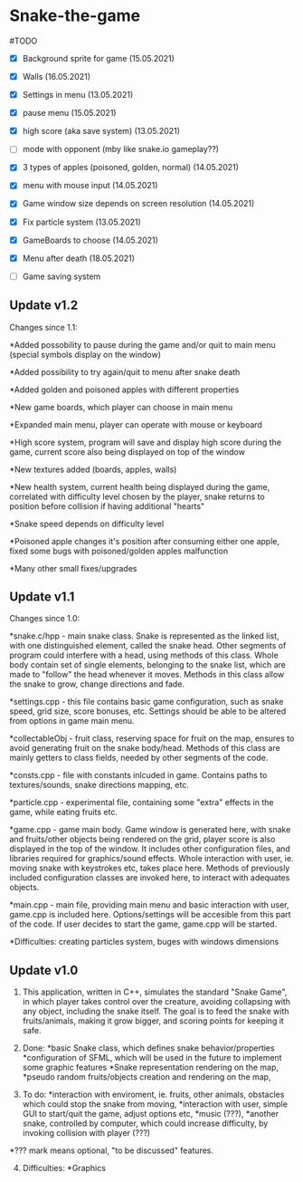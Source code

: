 # Snake-the-game

#TODO

- [X] Background sprite for game    (15.05.2021)

- [X] Walls   (16.05.2021)

- [X] Settings in menu      (13.05.2021)

- [X] pause menu     (15.05.2021)

- [X] high score (aka save system) (13.05.2021)

- [ ] mode with opponent (mby like snake.io gameplay??)

- [X] 3 types of apples (poisoned, golden, normal)    (14.05.2021)
  
- [X] menu with mouse input     (14.05.2021)

- [X] Game window size depends on screen resolution (14.05.2021)

- [X] Fix particle system  (13.05.2021)

- [X] GameBoards to choose  (14.05.2021)

- [X] Menu after death   (18.05.2021)

- [ ] Game saving system

## Update v1.2 ##

Changes since 1.1:

*Added possobility to pause during the game and/or quit to main menu (special symbols display on the window)

*Added possibility to try again/quit to menu after snake death

*Added golden and poisoned apples with different properties

*New game boards, which player can choose in main menu

*Expanded main menu, player can operate with mouse or keyboard

*High score system, program will save and display high score during the game, current score also being displayed on top of the window

*New textures added (boards, apples, walls)

*New health system, current health being displayed during the game, correlated with difficulty level chosen by the player, snake returns to position before collision if having additional "hearts"

*Snake speed depends on difficulty level

*Poisoned apple changes it's position after consuming either one apple, fixed some bugs with poisoned/golden apples malfunction

*Many other small fixes/upgrades

## Update v1.1 ##

Changes since 1.0:

*snake.c/hpp - main snake class. Snake is represented as the linked list, with one distinguished element, called the snake head. Other segments of program could interfere with a head, using methods of this class. Whole body contain set of single elements, belonging to the snake list, which are made to "follow" the head whenever it moves. Methods in this class allow the snake to grow, change directions and fade.

*settings.cpp - this file contains basic game configuration, such as snake speed, grid size, score bonuses, etc. Settings should be able to be altered from options in game main menu.

*collectableObj - fruit class, reserving space for fruit on the map, ensures to avoid generating fruit on the snake body/head. Methods of this class are mainly getters to class fields, needed by other segments of the code.

*consts.cpp - file with constants inlcuded in game. Contains paths to textures/sounds, snake directions mapping, etc.

*particle.cpp - experimental file, containing some "extra" effects in the game, while eating fruits etc. 

*game.cpp - game main body. Game window is generated here, with snake and fruits/other objects being rendered on the grid, player score is also displayed in the top of the window. It includes other configuration files, and libraries required for graphics/sound effects. Whole interaction with user, ie. moving snake with keystrokes etc, takes place here. Methods of previously included configuration classes are invoked here, to interact with adequates objects.

*main.cpp - main file, providing main menu and basic interaction with user, game.cpp is included here. Options/settings will be accesible from this part of the code. If user decides to start the game, game.cpp will be started.

*Difficulties: creating particles system, buges with windows dimensions

## Update v1.0 ##

1. This application, written in C++, simulates the standard "Snake Game", in which player takes control over the creature, avoiding collapsing with any object, including the snake itself. The goal is to feed the snake with fruits/animals, making it grow bigger, and scoring points for keeping it safe.

2. Done: 
*basic Snake class, which defines snake behavior/properties
*configuration of SFML, which will be used in the future to implement some graphic features
*Snake representation rendering on the map,
*pseudo random fruits/objects creation and rendering on the map,

3. To do:
*interaction with enviroment, ie. fruits, other animals, obstacles which could stop the snake from moving,
*interaction with user, simple GUI to start/quit the game, adjust options etc,
*music (???),
*another snake, controlled by computer, which could increase difficulty, by invoking collision with player (???)

*??? mark means optional, "to be discussed" features.

4. Difficulties:
*Graphics






